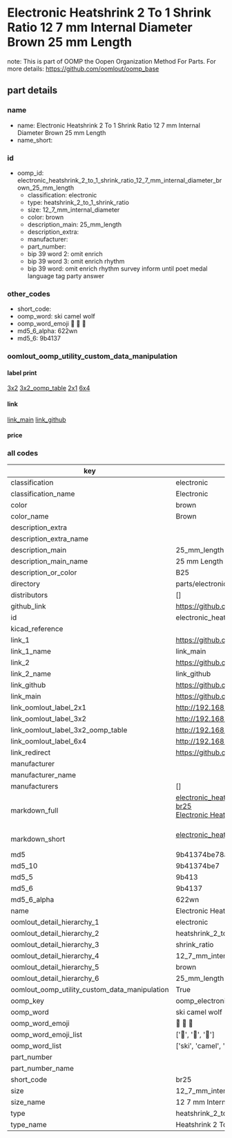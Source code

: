 # Electronic Heatshrink 2 To 1 Shrink Ratio 12 7 mm Internal Diameter Brown 25 mm Length  

note: This is part of OOMP the Oopen Organization Method For Parts. For more details: https://github.com/oomlout/oomp_base

##  part details
  







### name
* name: Electronic Heatshrink 2 To 1 Shrink Ratio 12 7 mm Internal Diameter Brown 25 mm Length
* name_short: 
### id
* oomp_id: electronic_heatshrink_2_to_1_shrink_ratio_12_7_mm_internal_diameter_brown_25_mm_length
  * classification: electronic
  * type: heatshrink_2_to_1_shrink_ratio
  * size: 12_7_mm_internal_diameter
  * color: brown
  * description_main: 25_mm_length
  * description_extra: 
  * manufacturer: 
  * part_number: 
  * bip 39 word 2: omit enrich
  * bip 39 word 3: omit enrich rhythm
  * bip 39 word: omit enrich rhythm survey inform until poet medal language tag party answer

### other_codes
* short_code: 
* oomp_word: ski camel wolf
* oomp_word_emoji :ski: :camel: :wolf:
* md5_6_alpha: 622wn
* md5_6: 9b4137






### oomlout_oomp_utility_custom_data_manipulation
#### label print
[3x2](http://192.168.1.245:1112/?label=oomp%20622wn)
[3x2_oomp_table](http://192.168.1.108:1112/?label=oomp%20622wn)
[2x1](http://192.168.1.242:1112/?label=oomp%20622wn)
[6x4](http://192.168.1.55:1112/?label=oomp%20622wn)    

#### link

[link_main](https://github.com/oomlout/oomlout_oomp_version_1_messy/tree/main/parts/electronic_heatshrink_2_to_1_shrink_ratio_12_7_mm_internal_diameter_brown_25_mm_length) [link_github](https://github.com/oomlout/oomlout_oomp_version_1_messy/tree/main/parts/electronic_heatshrink_2_to_1_shrink_ratio_12_7_mm_internal_diameter_brown_25_mm_length)                             

#### price







### all codes 
| key | value |  
| --- | --- |  
| classification | electronic |  
| classification_name | Electronic |  
| color | brown |  
| color_name | Brown |  
| description_extra |  |  
| description_extra_name |  |  
| description_main | 25_mm_length |  
| description_main_name | 25 mm Length |  
| description_or_color | B25 |  
| directory | parts/electronic_heatshrink_2_to_1_shrink_ratio_12_7_mm_internal_diameter_brown_25_mm_length |  
| distributors | [] |  
| github_link | https://github.com/oomlout/oomlout_oomp_part_src/tree/main/parts/electronic_heatshrink_2_to_1_shrink_ratio_12_7_mm_internal_diameter_brown_25_mm_length |  
| id | electronic_heatshrink_2_to_1_shrink_ratio_12_7_mm_internal_diameter_brown_25_mm_length |  
| kicad_reference |  |  
| link_1 | https://github.com/oomlout/oomlout_oomp_version_1_messy/tree/main/parts/electronic_heatshrink_2_to_1_shrink_ratio_12_7_mm_internal_diameter_brown_25_mm_length |  
| link_1_name | link_main |  
| link_2 | https://github.com/oomlout/oomlout_oomp_version_1_messy/tree/main/parts/electronic_heatshrink_2_to_1_shrink_ratio_12_7_mm_internal_diameter_brown_25_mm_length |  
| link_2_name | link_github |  
| link_github | https://github.com/oomlout/oomlout_oomp_version_1_messy/tree/main/parts/electronic_heatshrink_2_to_1_shrink_ratio_12_7_mm_internal_diameter_brown_25_mm_length |  
| link_main | https://github.com/oomlout/oomlout_oomp_version_1_messy/tree/main/parts/electronic_heatshrink_2_to_1_shrink_ratio_12_7_mm_internal_diameter_brown_25_mm_length |  
| link_oomlout_label_2x1 | http://192.168.1.242:1112/?label=oomp%20622wn |  
| link_oomlout_label_3x2 | http://192.168.1.245:1112/?label=oomp%20622wn |  
| link_oomlout_label_3x2_oomp_table | http://192.168.1.108:1112/?label=oomp%20622wn |  
| link_oomlout_label_6x4 | http://192.168.1.55:1112/?label=oomp%20622wn |  
| link_redirect | https://github.com/oomlout/oomlout_oomp_version_1_messy/tree/main/parts/electronic_heatshrink_2_to_1_shrink_ratio_12_7_mm_internal_diameter_brown_25_mm_length |  
| manufacturer |  |  
| manufacturer_name |  |  
| manufacturers | [] |  
| markdown_full | [electronic_heatshrink_2_to_1_shrink_ratio_12_7_mm_internal_diameter_brown_25_mm_length](none)<br>[br25](none)<br>[Electronic Heatshrink 2 To 1 Shrink Ratio 12 7 Mm Internal Diameter Brown 25 Mm Length](none)<br><br> |  
| markdown_short | [electronic_heatshrink_2_to_1_shrink_ratio_12_7_mm_internal_diameter_brown_25_mm_length](none)<br><br> |  
| md5 | 9b41374be78a54e7b8b9cdab7192c4d3 |  
| md5_10 | 9b41374be7 |  
| md5_5 | 9b413 |  
| md5_6 | 9b4137 |  
| md5_6_alpha | 622wn |  
| name | Electronic Heatshrink 2 To 1 Shrink Ratio 12 7 mm Internal Diameter Brown 25 mm Length |  
| oomlout_detail_hierarchy_1 | electronic |  
| oomlout_detail_hierarchy_2 | heatshrink_2_to_1 |  
| oomlout_detail_hierarchy_3 | shrink_ratio |  
| oomlout_detail_hierarchy_4 | 12_7_mm_internal_diameter |  
| oomlout_detail_hierarchy_5 | brown |  
| oomlout_detail_hierarchy_6 | 25_mm_length |  
| oomlout_oomp_utility_custom_data_manipulation | True |  
| oomp_key | oomp_electronic_heatshrink_2_to_1_shrink_ratio_12_7_mm_internal_diameter_brown_25_mm_length |  
| oomp_word | ski camel wolf |  
| oomp_word_emoji | :ski: :camel: :wolf: |  
| oomp_word_emoji_list | [':ski:', ':camel:', ':wolf:'] |  
| oomp_word_list | ['ski', 'camel', 'wolf'] |  
| part_number |  |  
| part_number_name |  |  
| short_code | br25 |  
| size | 12_7_mm_internal_diameter |  
| size_name | 12 7 mm Internal Diameter |  
| type | heatshrink_2_to_1_shrink_ratio |  
| type_name | Heatshrink 2 To 1 Shrink Ratio |  

